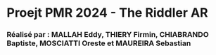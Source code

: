 # Proejt PMR 2024 - The Riddler AR 

### Réalisé par : MALLAH Eddy, THIERY Firmin, CHIABRANDO Baptiste, MOSCIATTI Oreste et MAUREIRA Sebastian
